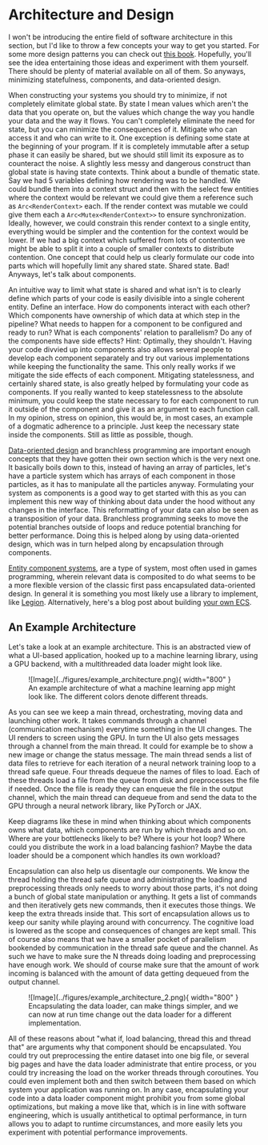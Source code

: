 # Architecture and Design
I won't be introducing the entire field of software architecture in this section, but I'd like to throw a
few concepts your way to get you started. For some more design patterns you can check out [this book][0].
Hopefully, you'll see the idea entertaining those ideas and experiment with them yourself.
There should be plenty of material available on all of them. So anyways, minimizing statefulness,
components, and data-oriented design.

When constructing your systems you should try to minimize, if not completely elimitate global state.
By state I mean values which aren't the data that you operate on, but the values which change the way you handle
your data and the way it flows. You can't completely eliminate the need for state, but you can minimize the
consequences of it. Mitigate who can access it and who can write to it. One exception is defining some state
at the beginning of your program. If it is completely immutable after a setup phase it can easily be shared, but
we should still limit its exposure as to counteract the noise. A slightly less messy and dangerous construct
than global state is having state contexts. Think about a bundle of thematic state. Say we had 5 variables defining
how rendering was to be handled. We could bundle them into a context struct and then with the select few entities
where the context would be relevant we could give them a reference such as ```Arc<RenderContext>``` each. If the
render context was mutable we could give them each a ```Arc<Mutex<RenderContext>>``` to ensure synchronization.
Ideally, however, we could constrain this render context to a single entity, everything would be simpler and the
contention for the context would be lower. If we had a big context which suffered from lots of contention
we might be able to split it into a couple of smaller contexts to distribute contention. One concept that could
help us clearly formulate our code into parts which will hopefully limit any shared state. Shared state. Bad!
Anyways, let's talk about components.

An intuitive way to limit what state is shared and what isn't is to clearly define which parts of your
code is easily divisible into a single coherent entity. Define an interface. How do components interact with each
other? Which components have ownership of which data at which step in the pipeline? What needs to happen for a
component to be configured and ready to run? What is each components' relation to parallelism?
Do any of the components have side effects? Hint: Optimally, they shouldn't.
Having your code divvied up into components also allows several people to develop each component separately and
try out various implementations while keeping the functionality the same. This only really works if we mitigate the
side effects of each component. Mitigating statelessness, and certainly shared state, is also greatly helped
by formulating your code as components. If you really wanted to keep statelessness to the absolute minimum, you
could keep the state necessary to for each component to run it outside of the component and give it as an argument
to each function call. In my opinion, stress on opinion, this would be, in most cases, an example of a dogmatic
adherence to a principle. Just keep the necessary state inside the components. Still as little as possible, though.

[Data-oriented design][1] and branchless programming are important enough concepts that they have gotten their own
section which is the very next one. It basically boils down to this, instead of having an array of particles,
let's have a particle system which has arrays of each component in those particles, as it has to manipulate all
the particles anyway. Formulating your system as components is a good way to get started with this as you
can implement this new way of thinking about data under the hood without any changes in the interface. This
reformatting of your data can also be seen as a transposition of your data. Branchless programming seeks to
move the potential branches outside of loops and reduce potential branching for better performance. Doing this
is helped along by using data-oriented design, which was in turn helped along by encapsulation through components.

[Entity component systems][2], are a type of system, most often used in games programming, wherein relevant data
is composited to do what seems to be a more flexible version of the classic first pass encapsulated
data-oriented design. In general it is something you most likely use a library to implement,
like [Legion][3]. Alternatively, here's a blog post about building [your own ECS][4].

## An Example Architecture
Let's take a look at an example architecture. This is an abstracted view of what a UI-based application, hooked up
to a machine learning library, using a GPU backend, with a multithreaded data loader might look like.

<figure markdown>
![Image](../figures/example_architecture.png){ width="800" }
<figcaption>
An example architecture of what a machine learning app might look like. The different colors denote
different threads.
</figcaption>
</figure>

As you can see we keep a main thread, orchestrating, moving data and launching other work. It takes commands through
a channel (communication mechanism) everytime something in the UI changes. The UI renders to screen using the GPU.
In turn the UI also gets messages through a channel from the main thread. It could for example be to show a new
image or change the status message. The main thread sends a list of data files to retrieve for each iteration
of a neural network training loop to a thread safe queue. Four threads dequeue the names of files to load. Each
of these threads load a file from the queue from disk and preprocesses the file if needed. Once the file is ready
they can enqueue the file in the output channel, which the main thread can dequeue from and send the data to the GPU
through a neural network library, like PyTorch or JAX.

Keep diagrams like these in mind when thinking about which components owns what data, which components are run
by which threads and so on. Where are your bottlenecks likely to be? Where is your hot loop?
Where could you distribute the work in a load balancing fashion?
Maybe the data loader should be a component which handles its own workload?

Encapsulation can also help us disentagle our components. We know the thread holding the thread safe queue and
administrating the loading and preprocessing threads only needs to worry about those parts, it's not doing
a bunch of global state manipulation or anything. It gets a list of commands and then iteratively gets new commands,
then it executes those things. We keep the extra threads inside that. This sort of encapsulation allows us to
keep our sanity while playing around with concurrency. The cognitive load is lowered as the scope and
consequences of changes are kept small. This of course also means that we have a smaller pocket of
parallelism bookended by communication in the thread safe queue and the channel. As such we have to make
sure the N threads doing loading and preprocessing have enough work. We should of course make sure that
the amount of work incoming is balanced with the amount of data getting dequeued from the output channel.

<figure markdown>
![Image](../figures/example_architecture_2.png){ width="800" }
<figcaption>
Encapsulating the data loader, can make things simpler, and we can now at run time change out the data loader for
a different implementation.
</figcaption>
</figure>

All of these reasons about "what if, load balancing, thread this and thread that" are arguments why that component
should be encapsulated. You could try out preprocessing the entire dataset into one big file, or several big pages
and have the data loader administrate that entire process, or you could try increasing the load on the worker
threads through coroutines. You could even implement both and then switch between them based on which system your
application was running on. In any case, encapsulating your code into a data loader component might prohibit you
from some global optimizations, but making a move like that, which is in line with software engineering, which is
usually antithetical to optimal performance, in turn allows you to adapt to runtime circumstances, and more easily
lets you experiment with potential performance improvements.

[0]: https://gameprogrammingpatterns.com/
[1]: https://en.wikipedia.org/wiki/Data-oriented_design
[2]: https://en.wikipedia.org/wiki/Entity_component_system
[3]: https://github.com/amethyst/legion
[4]: https://ianjk.com/ecs-in-rust/
